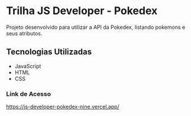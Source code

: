 # Trilha JS Developer - Pokedex

Projeto desenvolvido para utilizar a API da Pokedex, listando pokemons e seus atributos.

## Tecnologias Utilizadas

- JavaScript
- HTML
- CSS

### Link de Acesso
https://js-developer-pokedex-nine.vercel.app/
